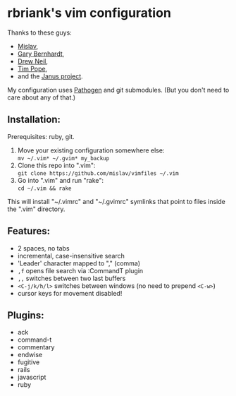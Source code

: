 rbriank's vim configuration
==========================

Thanks to these guys:
* [Mislav](https://github.com/mislav),
* [Gary Bernhardt](http://destroyallsoftware.com),
* [Drew Neil](http://vimcasts.org),
* [Tim Pope](http://tbaggery.com),
* and the [Janus project](https://github.com/carlhuda/janus).

My configuration uses [Pathogen](https://github.com/tpope/vim-pathogen) and git submodules.
(But you don't need to care about any of that.)

## Installation:

Prerequisites: ruby, git.

1. Move your existing configuration somewhere else:  
   `mv ~/.vim* ~/.gvim* my_backup`
2. Clone this repo into ".vim":  
   `git clone https://github.com/mislav/vimfiles ~/.vim`
3. Go into ".vim" and run "rake":  
   `cd ~/.vim && rake`

This will install "~/.vimrc" and "~/.gvimrc" symlinks that point to
files inside the ".vim" directory.

## Features:

* 2 spaces, no tabs
* incremental, case-insensitive search
* 'Leader' character mapped to "," (comma)
* `,f` opens file search via :CommandT plugin
* `,,` switches between two last buffers
* `<C-j/k/h/l>` switches between windows (no need to prepend `<C-w>`)
* cursor keys for movement disabled!

## Plugins:

* ack
* command-t
* commentary
* endwise
* fugitive
* rails
* javascript
* ruby
